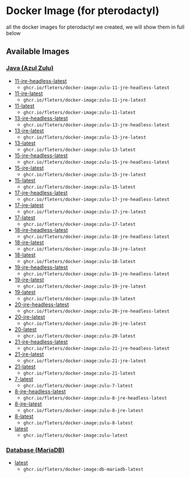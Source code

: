 # Docker Image (for pterodactyl)
all the docker images for pterodactyl we created, we will show them in full below

## Available Images

### [Java (Azul Zulu)](/docker-image/java/azul-zulu/)
* [11-jre-headless-latest](/docker-image/java/azul-zulu/11-jre-headless-latest/)
  * `ghcr.io/fleters/docker-image:zulu-11-jre-headless-latest`
* [11-jre-latest](/docker-image/java/azul-zulu/11-jre-latest/)
  * `ghcr.io/fleters/docker-image:zulu-11-jre-latest`
* [11-latest](/docker-image/java/azul-zulu/11-latest/)
  * `ghcr.io/fleters/docker-image:zulu-11-latest`
* [13-jre-headless-latest](/docker-image/java/azul-zulu/13-jre-headless-latest/)
  * `ghcr.io/fleters/docker-image:zulu-13-jre-headless-latest`
* [13-jre-latest](/docker-image/java/azul-zulu/13-jre-latest/)
  * `ghcr.io/fleters/docker-image:zulu-13-jre-latest`
* [13-latest](/docker-image/java/azul-zulu/13-latest/)
  * `ghcr.io/fleters/docker-image:zulu-13-latest`
* [15-jre-headless-latest](/docker-image/java/azul-zulu/15-jre-headless-latest/)
  * `ghcr.io/fleters/docker-image:zulu-15-jre-headless-latest`
* [15-jre-latest](/docker-image/java/azul-zulu/15-jre-latest/)
  * `ghcr.io/fleters/docker-image:zulu-15-jre-latest`
* [15-latest](/docker-image/java/azul-zulu/15-latest/)
  * `ghcr.io/fleters/docker-image:zulu-15-latest`
* [17-jre-headless-latest](/docker-image/java/azul-zulu/17-jre-headless-latest/)
  * `ghcr.io/fleters/docker-image:zulu-17-jre-headless-latest`
* [17-jre-latest](/docker-image/java/azul-zulu/17-jre-latest/)
  * `ghcr.io/fleters/docker-image:zulu-17-jre-latest`
* [17-latest](/docker-image/java/azul-zulu/17-latest/)
  * `ghcr.io/fleters/docker-image:zulu-17-latest`
* [18-jre-headless-latest](/docker-image/java/azul-zulu/18-jre-headless-latest/)
  * `ghcr.io/fleters/docker-image:zulu-18-jre-headless-latest`
* [18-jre-latest](/docker-image/java/azul-zulu/18-jre-latest/)
  * `ghcr.io/fleters/docker-image:zulu-18-jre-latest`
* [18-latest](/docker-image/java/azul-zulu/18-latest/)
  * `ghcr.io/fleters/docker-image:zulu-18-latest`
* [19-jre-headless-latest](/docker-image/java/azul-zulu/19-jre-headless-latest/)
  * `ghcr.io/fleters/docker-image:zulu-19-jre-headless-latest`
* [19-jre-latest](/docker-image/java/azul-zulu/19-jre-latest/)
  * `ghcr.io/fleters/docker-image:zulu-19-jre-latest`
* [19-latest](/docker-image/java/azul-zulu/19-latest/)
  * `ghcr.io/fleters/docker-image:zulu-19-latest`
* [20-jre-headless-latest](/docker-image/java/azul-zulu/20-jre-headless-latest/)
  * `ghcr.io/fleters/docker-image:zulu-20-jre-headless-latest`
* [20-jre-latest](/docker-image/java/azul-zulu/20-jre-latest/)
  * `ghcr.io/fleters/docker-image:zulu-20-jre-latest`
* [20-latest](/docker-image/java/azul-zulu/20-latest/)
  * `ghcr.io/fleters/docker-image:zulu-20-latest`
* [21-jre-headless-latest](/docker-image/java/azul-zulu/21-jre-headless-latest/)
  * `ghcr.io/fleters/docker-image:zulu-21-jre-headless-latest`
* [21-jre-latest](/docker-image/java/azul-zulu/21-jre-latest/)
  * `ghcr.io/fleters/docker-image:zulu-21-jre-latest`
* [21-latest](/docker-image/java/azul-zulu/21-latest/)
  * `ghcr.io/fleters/docker-image:zulu-21-latest`
* [7-latest](/docker-image/java/azul-zulu/7-latest/)
  * `ghcr.io/fleters/docker-image:zulu-7-latest`
* [8-jre-headless-latest](/docker-image/java/azul-zulu/8-jre-headless-latest/)
  * `ghcr.io/fleters/docker-image:zulu-8-jre-headless-latest`
* [8-jre-latest](/docker-image/java/azul-zulu/8-jre-latest/)
  * `ghcr.io/fleters/docker-image:zulu-8-jre-latest`
* [8-latest](/docker-image/java/azul-zulu/8-latest/)
  * `ghcr.io/fleters/docker-image:zulu-8-latest`
* [latest](/docker-image/java/azul-zulu/latest/)
  * `ghcr.io/fleters/docker-image:zulu-latest`

### [Database (MariaDB)](/docker-image/database/mariadb/)
* [latest](/docker-image/database/mariadb/latest/)
  * `ghcr.io/fleters/docker-image:db-mariadb-latest`
